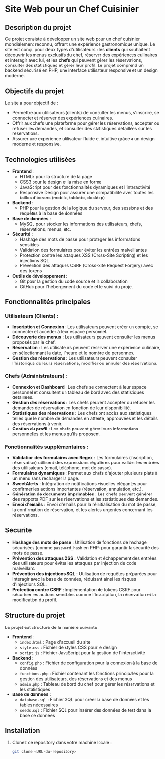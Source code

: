 # Site Web pour un Chef Cuisinier

## Description du projet
Ce projet consiste à développer un site web pour un chef cuisinier mondialement reconnu, offrant une expérience gastronomique unique. Le site est conçu pour deux types d'utilisateurs : les **clients** qui souhaitent découvrir les menus exclusifs du chef, réserver des expériences culinaires et interagir avec lui, et les **chefs** qui peuvent gérer les réservations, consulter des statistiques et gérer leur profil. Le projet comprend un backend sécurisé en PHP, une interface utilisateur responsive et un design moderne.

## Objectifs du projet
Le site a pour objectif de :
- Permettre aux utilisateurs (clients) de consulter les menus, s'inscrire, se connecter et réserver des expériences culinaires.
- Offrir aux chefs une plateforme pour gérer les réservations, accepter ou refuser les demandes, et consulter des statistiques détaillées sur les réservations.
- Assurer une expérience utilisateur fluide et intuitive grâce à un design moderne et responsive.

## Technologies utilisées
- **Frontend** :
  - HTML5 pour la structure de la page
  - CSS3 pour le design et la mise en forme
  - JavaScript pour des fonctionnalités dynamiques et l'interactivité
  - Responsive Design pour assurer une compatibilité avec toutes les tailles d'écrans (mobile, tablette, desktop)
- **Backend** :
  - PHP pour la gestion de la logique du serveur, des sessions et des requêtes à la base de données
- **Base de données** :
  - MySQL pour stocker les informations des utilisateurs, chefs, réservations, menus, etc.
- **Sécurité** :
  - Hashage des mots de passe pour protéger les informations sensibles
  - Validation des formulaires pour éviter les entrées malveillantes
  - Protection contre les attaques XSS (Cross-Site Scripting) et les injections SQL
  - Prévention des attaques CSRF (Cross-Site Request Forgery) avec des tokens
- **Outils de développement** :
  - Git pour la gestion du code source et la collaboration
  - GitHub pour l'hébergement du code et le suivi du projet

## Fonctionnalités principales
### Utilisateurs (Clients) :
- **Inscription et Connexion** : Les utilisateurs peuvent créer un compte, se connecter et accéder à leur espace personnel.
- **Découverte des menus** : Les utilisateurs peuvent consulter les menus proposés par le chef.
- **Réservation** : Les utilisateurs peuvent réserver une expérience culinaire, en sélectionnant la date, l'heure et le nombre de personnes.
- **Gestion des réservations** : Les utilisateurs peuvent consulter l’historique de leurs réservations, modifier ou annuler des réservations.

### Chefs (Administrateurs) :
- **Connexion et Dashboard** : Les chefs se connectent à leur espace personnel et consultent un tableau de bord avec des statistiques détaillées.
- **Gestion des réservations** : Les chefs peuvent accepter ou refuser les demandes de réservation en fonction de leur disponibilité.
- **Statistiques des réservations** : Les chefs ont accès aux statistiques telles que le nombre de demandes en attente, approuvées et les détails des réservations à venir.
- **Gestion du profil** : Les chefs peuvent gérer leurs informations personnelles et les menus qu’ils proposent.

### Fonctionnalités supplémentaires :
- **Validation des formulaires avec Regex** : Les formulaires (inscription, réservation) utilisent des expressions régulières pour valider les entrées des utilisateurs (email, téléphone, mot de passe).
- **Formulaires dynamiques** : Permet aux chefs d'ajouter plusieurs plats à un menu sans recharger la page.
- **SweetAlerts** : Intégration de notifications visuelles élégantes pour confirmer les actions importantes (réservation, annulation, etc.).
- **Génération de documents imprimables** : Les chefs peuvent générer des rapports PDF sur les réservations et les statistiques des demandes.
- **Envoi d'emails** : Envoi d'emails pour la réinitialisation du mot de passe, la confirmation de réservation, et les alertes urgentes concernant les réservations.

## Sécurité
- **Hashage des mots de passe** : Utilisation de fonctions de hachage sécurisées (comme `password_hash` en PHP) pour garantir la sécurité des mots de passe.
- **Prévention des attaques XSS** : Validation et échappement des entrées des utilisateurs pour éviter les attaques par injection de code malveillant.
- **Prévention des injections SQL** : Utilisation de requêtes préparées pour interagir avec la base de données, réduisant ainsi les risques d'injections SQL.
- **Protection contre CSRF** : Implémentation de tokens CSRF pour sécuriser les actions sensibles comme l'inscription, la réservation et la modification du profil.

## Structure du projet
Le projet est structuré de la manière suivante :
- **Frontend** :
  - `index.html` : Page d'accueil du site
  - `style.css` : Fichier de styles CSS pour le design
  - `script.js` : Fichier JavaScript pour la gestion de l'interactivité
- **Backend** :
  - `config.php` : Fichier de configuration pour la connexion à la base de données
  - `functions.php` : Fichier contenant les fonctions principales pour la gestion des utilisateurs, des réservations et des menus
  - `admin.php` : Tableau de bord du chef pour gérer les réservations et les statistiques
- **Base de données** :
  - `database.sql` : Fichier SQL pour créer la base de données et les tables nécessaires
  - `seeds.sql` : Fichier SQL pour insérer des données de test dans la base de données

## Installation
1. Clonez ce repository dans votre machine locale :
   ```bash
   git clone <URL-du-repository>
